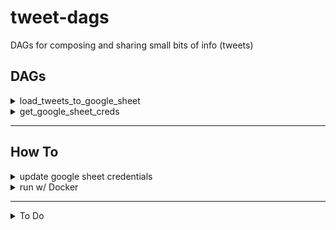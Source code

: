 # tweet-dags
DAGs for composing and sharing small bits of info (tweets)


## DAGs
<details>
    <summary>load_tweets_to_google_sheet</summary>

    tasks:

    1. validate_env_variables
    2. validate_params
    3. get_tweet_scratch_dir_path
    4. validate_tweet_scrath_files
    5. get_tweet_source_info
    6. get_google_sheets_credentials
    7. check_for_existing_source_section_title_pages
    8. get_tweets_from_scratch_dir
    9. load_tweet_list_to_google_sheet

</details>


<details>
    <summary>get_google_sheet_creds</summary>

    tasks:

    1. get_google_sheets_credentials

</details>


*** 

## How To
<details>
    <summary>update google sheet credentials</summary>
    
    There may be times when Google Sheets credentials token (`tweet_dags/config/google_sheets_token.json`) expires and will prevent the DAGs from running. If you receive this error, take these steps:

    1. create and activate a virtual environment
        - we haven't figured out how to update credentials from within a docker container, yet.
    2. `pip install wheel`
    3. `python setup.py bdist_wheel`
    4. `pip3 install dist/*.whl`
    5. `python3 main.py get_google_sheets_creds`

</details>

<details>
    <summary>run w/ Docker</summary>
    
    1. update the command in `run.sh` with the correct dag name and arguments.

    2. run the following commands to build and run the docker image
    ```bash
        docker build --tag tweet_dags .
        docker run --env-file .env tweet_dags
    ```

</details>

***

<details>
    <summary>To Do</summary>

    - load_tweet_list_to_google_sheet(tweets: List[List])
        - https://developers.google.com/sheets/api/reference/rest/v4/spreadsheets.values/append
        - https://www.youtube.com/watch?v=OZDGVTmQ45Q

</details>

